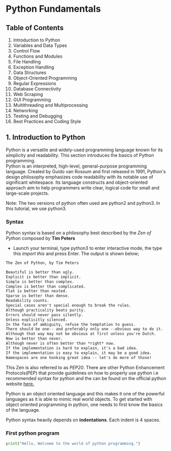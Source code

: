 # Python Fundamentals
## Table of Contents

<ol>
    <li>Introduction to Python</li>
    <li>Variables and Data Types</li>
    <li>Control Flow</li>
    <li>Functions and Modules</li>
    <li>File Handling</li>
    <li>Exception Handling</li>
    <li>Data Structures</li>
    <li>Object-Oriented Programming</li>
    <li>Regular Expressions</li>
    <li>Database Connectivity</li>
    <li>Web Scraping</li>
    <li>GUI Programming</li>
    <li>Multithreading and Multiprocessing</li>
    <li>Networking</li>
    <li>Testing and Debugging</li>
    <li>Best Practices and Coding Style</li>
</ol>

## 1. Introduction to Python

<p>Python is a versatile and widely-used programming language known for its simplicity and readability. This section introduces the basics of Python programming. <br>
Python is an interpreted, high-level, general-purpose programming language. Created by Guido van Rossum and first released in 1991, Python's design philosophy emphasizes code readability with its notable use of significant whitespace. Its language constructs and object-oriented approach aim to help programmers write clear, logical code for small and large-scale projects.</p>
Note: The two versions of python often used are python2 and python3. In this tutorial, we use python3.

### Syntax 
Python syntax is based on a philosophy best described by the <em>Zen of Python</em> composed by <b>Tim Peters</b> <br>
- Launch your terminal, type python3 to enter interactive mode, the type this <em>import this</em> and press Enter. The output is shown below;

```markdown
The Zen of Python, by Tim Peters

Beautiful is better than ugly. 
Explicit is better than implicit. 
Simple is better than complex. 
Complex is better than complicated. 
Flat is better than nested. 
Sparse is better than dense. 
Readability counts. 
Special cases aren't special enough to break the rules.
Although practicality beats purity. 
Errors should never pass silently. 
Unless explicitly silenced. 
In the face of ambiguity, refuse the temptation to guess. 
There should be one-- and preferably only one --obvious way to do it. 
Although that way may not be obvious at first unless you're Dutch. 
Now is better than never. 
Although never is often better than *right* now. 
If the implementation is hard to explain, it's a bad idea. 
If the implementation is easy to explain, it may be a good idea. 
Namespaces are one honking great idea -- let's do more of those!

```
<p>This Zen is also referred to as <i>PEP20</i>. There are other Python Enhancement Protocols(PEP) that provide guidelines on how to properly use python i.e recommended syntax for python and the can be found on the official python website <a href="https://www.python.org/dev/peps/">here.</a></p>
<p>Python is an object oriented language and this makes it one of the powerful languages as it is able to mimic real world objects. To get started with object oriented programming in python, one needs to first know the basics of the language.</p>
<p>Python syntax heavily depends on <b>indentations</b>. Each indent is 4 spaces.</p>

### First python program
```python
print("Hello, Welcome to the world of python programming.")
```
